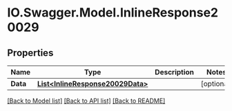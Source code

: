 # IO.Swagger.Model.InlineResponse20029
## Properties

Name | Type | Description | Notes
------------ | ------------- | ------------- | -------------
**Data** | [**List&lt;InlineResponse20029Data&gt;**](InlineResponse20029Data.md) |  | [optional] 

[[Back to Model list]](../README.md#documentation-for-models) [[Back to API list]](../README.md#documentation-for-api-endpoints) [[Back to README]](../README.md)

